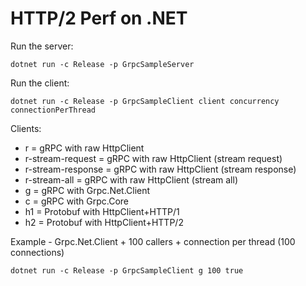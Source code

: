 # HTTP/2 Perf on .NET

Run the server:

```
dotnet run -c Release -p GrpcSampleServer
```

Run the client:

```
dotnet run -c Release -p GrpcSampleClient client concurrency connectionPerThread
```

Clients:
* r = gRPC with raw HttpClient
* r-stream-request = gRPC with raw HttpClient (stream request)
* r-stream-response = gRPC with raw HttpClient (stream response)
* r-stream-all = gRPC with raw HttpClient (stream all)
* g = gRPC with Grpc.Net.Client
* c = gRPC with Grpc.Core
* h1 = Protobuf with HttpClient+HTTP/1
* h2 = Protobuf with HttpClient+HTTP/2

Example - Grpc.Net.Client + 100 callers + connection per thread (100 connections)

```
dotnet run -c Release -p GrpcSampleClient g 100 true
```